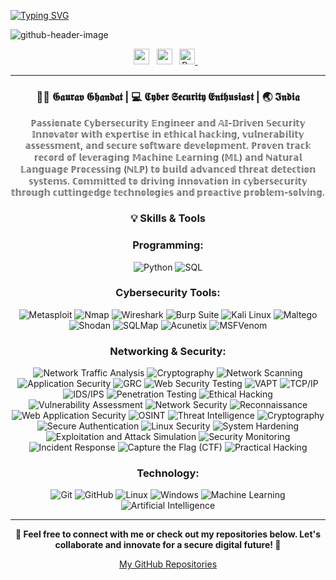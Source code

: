 [![Typing SVG](https://readme-typing-svg.demolab.com?font=Fira+Code&pause=1000&color=13A6F7&background=9468FF00&width=500&lines=Welcome+to+My+Profile+%F0%9F%91%8B;I'm+a+Cyber-Security+Enthusiast+%F0%9F%92%BB;Let's+Build+Something+Awesome+%F0%9F%9A%80)](https://git.io/typing-svg)

![github-header-image](https://github.com/user-attachments/assets/d8a1f079-4526-428d-b0c7-1717b3025f36)

<p align="center"> 
  <a href="https://www.linkedin.com/in/gaurav-ghandat-68a5a22b4/"><img height="25" src="https://raw.githubusercontent.com/rahuldkjain/github-profile-readme-generator/master/src/images/icons/Social/linked-in-alt.svg"></a>&nbsp;&nbsp;
  <a href="https://github.com/GauravGhandat-23"><img height="25" src="https://raw.githubusercontent.com/rahuldkjain/github-profile-readme-generator/master/src/images/icons/Social/github.svg"></a>&nbsp;&nbsp;
  <a href="https://my-portfolio-lgfc.vercel.app/" target="_blank">
  <img height="25" src="https://img.icons8.com/ios-filled/50/0A66C2/domain.png" alt="Portfolio"/>
</a>&nbsp;&nbsp;
</p>

---

<div align="center">
<h3> 🥷🏻 𝕲𝖆𝖚𝖗𝖆𝖛 𝕲𝖍𝖆𝖓𝖉𝖆𝖙  | 💻 𝕮𝖞𝖇𝖊𝖗 𝕾𝖊𝖈𝖚𝖗𝖎𝖙𝖞 𝕰𝖓𝖙𝖍𝖚𝖘𝖎𝖆𝖘𝖙 | 🌏 𝕴𝖓𝖉𝖎𝖆 </h3>
</div>

<div align="center">
<p>  
ℙ𝕒𝕤𝕤𝕚𝕠𝕟𝕒𝕥𝕖 ℂ𝕪𝕓𝕖𝕣𝕤𝕖𝕔𝕦𝕣𝕚𝕥𝕪 𝔼𝕟𝕘𝕚𝕟𝕖𝕖𝕣 𝕒𝕟𝕕 𝔸𝕀-𝔻𝕣𝕚𝕧𝕖𝕟 𝕊𝕖𝕔𝕦𝕣𝕚𝕥𝕪 𝕀𝕟𝕟𝕠𝕧𝕒𝕥𝕠𝕣 𝕨𝕚𝕥𝕙 𝕖𝕩𝕡𝕖𝕣𝕥𝕚𝕤𝕖 𝕚𝕟 𝕖𝕥𝕙𝕚𝕔𝕒𝕝 𝕙𝕒𝕔𝕜𝕚𝕟𝕘, 𝕧𝕦𝕝𝕟𝕖𝕣𝕒𝕓𝕚𝕝𝕚𝕥𝕪 𝕒𝕤𝕤𝕖𝕤𝕤𝕞𝕖𝕟𝕥, 𝕒𝕟𝕕 𝕤𝕖𝕔𝕦𝕣𝕖 𝕤𝕠𝕗𝕥𝕨𝕒𝕣𝕖 𝕕𝕖𝕧𝕖𝕝𝕠𝕡𝕞𝕖𝕟𝕥. ℙ𝕣𝕠𝕧𝕖𝕟 𝕥𝕣𝕒𝕔𝕜 𝕣𝕖𝕔𝕠𝕣𝕕 𝕠𝕗 𝕝𝕖𝕧𝕖𝕣𝕒𝕘𝕚𝕟𝕘 𝕄𝕒𝕔𝕙𝕚𝕟𝕖 𝕃𝕖𝕒𝕣𝕟𝕚𝕟𝕘 (𝕄𝕃) 𝕒𝕟𝕕 ℕ𝕒𝕥𝕦𝕣𝕒𝕝 𝕃𝕒𝕟𝕘𝕦𝕒𝕘𝕖 ℙ𝕣𝕠𝕔𝕖𝕤𝕤𝕚𝕟𝕘 (ℕ𝕃ℙ) 𝕥𝕠 𝕓𝕦𝕚𝕝𝕕 𝕒𝕕𝕧𝕒𝕟𝕔𝕖𝕕 𝕥𝕙𝕣𝕖𝕒𝕥 𝕕𝕖𝕥𝕖𝕔𝕥𝕚𝕠𝕟 𝕤𝕪𝕤𝕥𝕖𝕞𝕤. ℂ𝕠𝕞𝕞𝕚𝕥𝕥𝕖𝕕 𝕥𝕠 𝕕𝕣𝕚𝕧𝕚𝕟𝕘 𝕚𝕟𝕟𝕠𝕧𝕒𝕥𝕚𝕠𝕟 𝕚𝕟 𝕔𝕪𝕓𝕖𝕣𝕤𝕖𝕔𝕦𝕣𝕚𝕥𝕪 𝕥𝕙𝕣𝕠𝕦𝕘𝕙 𝕔𝕦𝕥𝕥𝕚𝕟𝕘𝕖𝕕𝕘𝕖 𝕥𝕖𝕔𝕙𝕟𝕠𝕝𝕠𝕘𝕚𝕖𝕤 𝕒𝕟𝕕 𝕡𝕣𝕠𝕒𝕔𝕥𝕚𝕧𝕖 𝕡𝕣𝕠𝕓𝕝𝕖𝕞-𝕤𝕠𝕝𝕧𝕚𝕟𝕘.
</p>
</div>

<div align="center">
<h3> 💡 Skills & Tools </h3> 
</div>

<div align="center">

### Programming:
![Python](https://img.shields.io/badge/Python-3776AB?style=flat-square&logo=python&logoColor=white)
![SQL](https://img.shields.io/badge/SQL-4479A1?style=flat-square&logo=postgresql&logoColor=white)

### Cybersecurity Tools:
![Metasploit](https://img.shields.io/badge/Metasploit-555?style=flat-square&logo=metasploit&logoColor=white)
![Nmap](https://img.shields.io/badge/Nmap-00A300?style=flat-square&logo=nmap&logoColor=white)
![Wireshark](https://img.shields.io/badge/Wireshark-1679A4?style=flat-square&logo=wireshark&logoColor=white)
![Burp Suite](https://img.shields.io/badge/Burp_Suite-8E1B1B?style=flat-square&logo=burp-suite&logoColor=white)
![Kali Linux](https://img.shields.io/badge/Kali_Linux-557C8B?style=flat-square&logo=kali-linux&logoColor=white)
![Maltego](https://img.shields.io/badge/Maltego-000000?style=flat-square&logo=maltego&logoColor=white)
![Shodan](https://img.shields.io/badge/Shodan-FF0000?style=flat-square&logo=shodan&logoColor=white)
![SQLMap](https://img.shields.io/badge/SQLMap-yellow?style=flat-square&logo=sqlite&logoColor=white)
![Acunetix](https://img.shields.io/badge/Acunetix-red?style=flat-square&logo=acunetix&logoColor=white)
![MSFVenom](https://img.shields.io/badge/MSFVenom-555?style=flat-square&logo=metasploit&logoColor=white)

### Networking & Security:
![Network Traffic Analysis](https://img.shields.io/badge/Network_Traffic_Analysis-4CAF50?style=flat-square&logo=router&logoColor=white)
![Cryptography](https://img.shields.io/badge/Cryptography-9C27B0?style=flat-square&logo=key&logoColor=white)
![Network Scanning](https://img.shields.io/badge/Network_Scanning-FF5733?style=flat-square&logo=radar&logoColor=white)
![Application Security](https://img.shields.io/badge/Application_Security-FF5733?style=flat-square&logo=ubuntu&logoColor=white)
![GRC](https://img.shields.io/badge/GRC-9C27B0?style=flat-square&logo=google&logoColor=white)
![Web Security Testing](https://img.shields.io/badge/Web_Security_Testing-4CAF50?style=flat-square&logo=git&logoColor=white)
![VAPT](https://img.shields.io/badge/VAPT-FF9800?style=flat-square&logo=gitlab&logoColor=white)
![TCP/IP](https://img.shields.io/badge/TCP/IP-2196F3?style=flat-square&logo=googlechrome&logoColor=white)
![IDS/IPS](https://img.shields.io/badge/IDS/IPS-00BCD4?style=flat-square&logo=windows&logoColor=white)
![Penetration Testing](https://img.shields.io/badge/Penetration_Testing-000000?style=flat-square&logo=hackthebox&logoColor=white)
![Ethical Hacking](https://img.shields.io/badge/Ethical_Hacking-ff0000?style=flat-square&logo=kali-linux&logoColor=white)
![Vulnerability Assessment](https://img.shields.io/badge/Vulnerability_Assessment-blue?style=flat-square&logo=nessus&logoColor=white)
![Network Security](https://img.shields.io/badge/Network_Security-green?style=flat-square&logo=cisco&logoColor=white)
![Reconnaissance](https://img.shields.io/badge/Reconnaissance-purple?style=flat-square&logo=shodan&logoColor=white)
![Web Application Security](https://img.shields.io/badge/Web_Application_Security-orange?style=flat-square&logo=burp-suite&logoColor=white)
![OSINT](https://img.shields.io/badge/OSINT-ff5733?style=flat-square&logo=osint&logoColor=white)
![Threat Intelligence](https://img.shields.io/badge/Threat_Intelligence-008000?style=flat-square&logo=threat-intelligence&logoColor=white)
![Cryptography](https://img.shields.io/badge/Cryptography-800080?style=flat-square&logo=gnupg&logoColor=white)
![Secure Authentication](https://img.shields.io/badge/Secure_Authentication-0055ff?style=flat-square&logo=auth0&logoColor=white)
![Linux Security](https://img.shields.io/badge/Linux_Security-fcc624?style=flat-square&logo=linux&logoColor=black)
![System Hardening](https://img.shields.io/badge/System_Hardening-darkred?style=flat-square&logo=ubuntu&logoColor=white)
![Exploitation and Attack Simulation](https://img.shields.io/badge/Exploitation_&_Attack_Simulation-darkgreen?style=flat-square&logo=metasploit&logoColor=white)
![Security Monitoring](https://img.shields.io/badge/Security_Monitoring-0055ff?style=flat-square&logo=splunk&logoColor=white)
![Incident Response](https://img.shields.io/badge/Incident_Response-ff7700?style=flat-square&logo=thealgorithms&logoColor=white)
![Capture the Flag (CTF)](https://img.shields.io/badge/CTF-9932CC?style=flat-square&logo=ctftime&logoColor=white)
![Practical Hacking](https://img.shields.io/badge/Practical_Hacking-222222?style=flat-square&logo=hackerrank&logoColor=white)

### Technology:
![Git](https://img.shields.io/badge/Git-F05032?style=flat-square&logo=git&logoColor=white)
![GitHub](https://img.shields.io/badge/GitHub-181717?style=flat-square&logo=github&logoColor=white)
![Linux](https://img.shields.io/badge/Linux-FCC624?style=flat-square&logo=linux&logoColor=black)
![Windows](https://img.shields.io/badge/Windows-0078D4?style=flat-square&logo=windows&logoColor=white)
![Machine Learning](https://img.shields.io/badge/Machine_Learning-FF8C00?style=flat-square&logo=google-cloud&logoColor=white)
![Artificial Intelligence](https://img.shields.io/badge/Artificial_Intelligence-FF5733?style=flat-square&logo=python&logoColor=white)


---

<p align="center">
  <strong>📧 Feel free to connect with me or check out my repositories below. Let's collaborate and innovate for a secure digital future! 🔐</strong>
</p>

<p align="center">
  <a href="https://github.com/GauravGhandat-23?tab=repositories">My GitHub Repositories</a>
</p>
